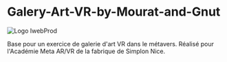 # Galery-Art-VR-by-Mourat-and-Gnut

![Logo IwebProd](https://iwebprod.fr/public/pictures/iwebprod_small.png)


Base pour un exercice de galerie d'art VR dans le métavers. Réalisé pour l'Académie Meta AR/VR de la fabrique de Simplon Nice.
